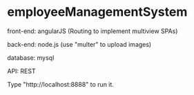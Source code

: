# employeeManagementSystem

front-end: angularJS (Routing to implement multiview SPAs)

back-end: node.js (use "multer" to upload images)

database: mysql

API: REST

Type "http://localhost:8888" to run it.
